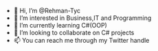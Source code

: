 - 👋 Hi, I’m @Rehman-Tyc
- 👀 I’m interested in Business,IT and Programming
- 🌱 I’m currently learning C#(OOP)
- 💞️ I’m looking to collaborate on C# projects
- 📫 You can reach me through my Twitter handle

<!---
Rehman-Tyc/Rehman-Tyc is a ✨ special ✨ repository because its `README.md` (this file) appears on your GitHub profile.
You can click the Preview link to take a look at your changes.
--->
